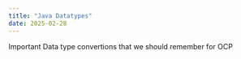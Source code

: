 ```yaml
---
title: "Java Datatypes"
date: 2025-02-28
---
```


Important Data type convertions that we should remember for OCP

